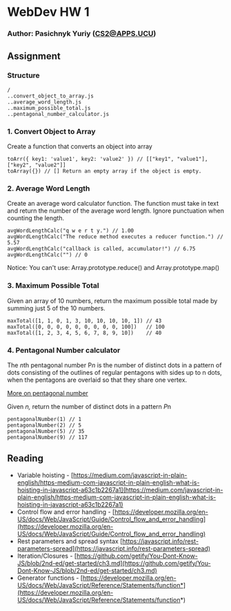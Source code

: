# WebDev HW 1

### Author: Pasichnyk Yuriy (CS2@APPS.UCU)

## Assignment

### Structure
    /
    ..convert_object_to_array.js
    ..average_word_length.js
    ..maximum_possible_total.js
    ..pentagonal_number_calculator.js

### 1. Convert Object to Array

Create a function that converts an object into array

    toArr({ key1: 'value1', key2: 'value2' }) // [["key1", "value1"], ["key2", "value2"]]
    toArray({}) // [] Return an empty array if the object is empty.

### 2. Average Word Length

Create an average word calculator function. The function must take in text and return the number of the average word length. Ignore punctuation when counting the length.

    avgWordLengthCalc("q w e r t y.") // 1.00
    avgWordLengthCalc("The reduce method executes a reducer function.") // 5.57
    avgWordLengthCalc("callback is called, accumulator!") // 6.75
    avgWordLengthCalc("") // 0

Notice:
You can't use:
Array.prototype.reduce() and Array.prototype.map()

### 3. Maximum Possible Total

Given an array of 10 numbers, return the maximum possible total made by summing just 5 of the 10 numbers.

    maxTotal([1, 1, 0, 1, 3, 10, 10, 10, 10, 1]) // 43
    maxTotal([0, 0, 0, 0, 0, 0, 0, 0, 0, 100])   // 100
    maxTotal([1, 2, 3, 4, 5, 6, 7, 8, 9, 10])    // 40

### 4. Pentagonal Number calculator

The *n*th pentagonal number P*n* is the number of distinct dots in a pattern of dots consisting of the outlines of regular pentagons with sides up to n dots, when the pentagons are overlaid so that they share one vertex.

[More on pentagonal number](https://en.wikipedia.org/wiki/Pentagonal_number)

Given *n,* return the number of distinct dots in a pattern *P*n

    pentagonalNumber(1) // 1
    pentagonalNumber(2) // 5
    pentagonalNumber(5) // 35
    pentagonalNumber(9) // 117
    
    
## Reading

- Variable hoisting - [https://medium.com/javascript-in-plain-english/https-medium-com-javascript-in-plain-english-what-is-hoisting-in-javascript-a63c1b2267a1](https://medium.com/javascript-in-plain-english/https-medium-com-javascript-in-plain-english-what-is-hoisting-in-javascript-a63c1b2267a1)
- Control flow and error handling - [https://developer.mozilla.org/en-US/docs/Web/JavaScript/Guide/Control_flow_and_error_handling](https://developer.mozilla.org/en-US/docs/Web/JavaScript/Guide/Control_flow_and_error_handling)
- Rest parameters and spread syntax [https://javascript.info/rest-parameters-spread](https://javascript.info/rest-parameters-spread)
- Iteration/Closures - [https://github.com/getify/You-Dont-Know-JS/blob/2nd-ed/get-started/ch3.md](https://github.com/getify/You-Dont-Know-JS/blob/2nd-ed/get-started/ch3.md)
- Generator functions - [https://developer.mozilla.org/en-US/docs/Web/JavaScript/Reference/Statements/function*](https://developer.mozilla.org/en-US/docs/Web/JavaScript/Reference/Statements/function*)
